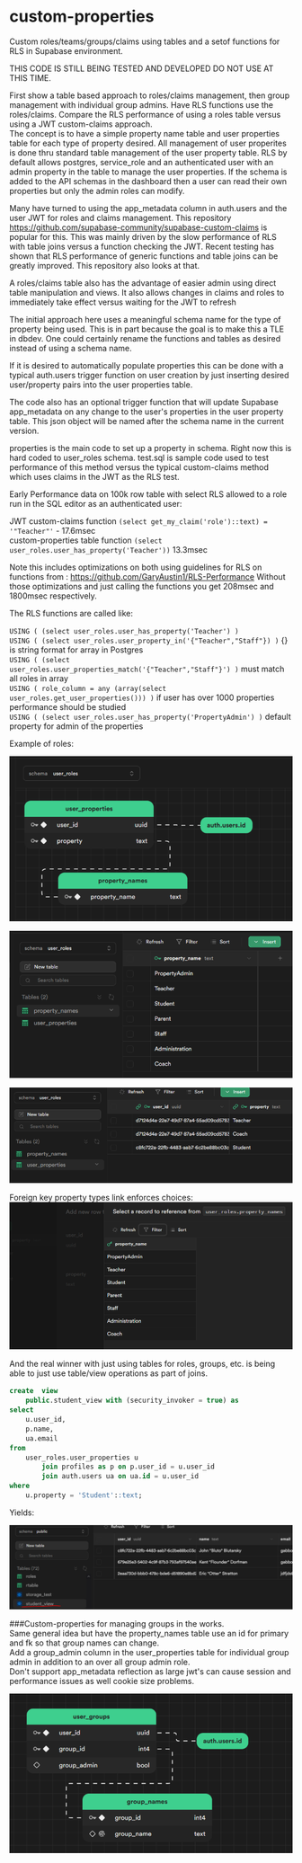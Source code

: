 # custom-properties
Custom roles/teams/groups/claims using tables and a setof functions for RLS in Supabase environment.

THIS CODE IS STILL BEING TESTED AND DEVELOPED DO NOT USE AT THIS TIME.

First show a table based approach to roles/claims management, then group management with individual group admins. 
Have RLS functions use the roles/claims. 
Compare the RLS performance of using a roles table versus using a JWT custom-claims approach.  
The concept is to have a simple property name table and user properties table for each type of property desired.
All management of user properites is done thru standard table management of the user property table.
RLS by default allows postgres, service_role and an authenticated user with an admin property in the table to manage the user properties.
If the schema is added to the API schemas in the dashboard then a user can read their own properties but only the admin roles can modify.  

Many have turned to using the app_metadata column in auth.users and the user JWT for roles and claims management.
This repository https://github.com/supabase-community/supabase-custom-claims is popular for this.
This was mainly driven by the slow performance of RLS with table joins versus a function checking the JWT.
Recent testing has shown that RLS performance of generic functions and table joins can be greatly improved.
This repository also looks at that.  

A roles/claims table also has the advantage of easier admin using direct table manipulation and views.
It also allows changes in claims and roles to immediately take effect versus waiting for the JWT to refresh  

The initial approach here uses a meaningful schema name for the type of property being used.
This is in part because the goal is to make this a TLE in dbdev.
One could certainly rename the functions and tables as desired instead of using a schema name.  

If it is desired to automatically populate properties this can be done with a typical auth.users
trigger function on user creation by just inserting desired user/property pairs into the user properties table.  

The code also has an optional trigger function that will update Supabase app_metadata on any change to the user's properties in the user property table.
This json object will be named after the schema name in the current version.  

properties is the main code to set up a property in schema.  Right now this is hard coded to user_roles schema.
test.sql is sample code used to test performance of this method versus the typical custom-claims method which uses claims in the JWT as the RLS test.  

Early Performance data on 100k row table with select RLS allowed to a role run in the SQL editor as an authenticated user:

JWT custom-claims function `(select get_my_claim('role')::text) = '"Teacher"'` -  17.6msec  
custom-properties table function `(select user_roles.user_has_property('Teacher'))` 13.3msec 

Note this includes optimizations on both using guidelines for RLS on functions from : https://github.com/GaryAustin1/RLS-Performance
Without those optimizations and just calling the functions you get 208msec and 1800msec respectively.


The RLS functions are called like:

`USING ( (select user_roles.user_has_property('Teacher') )`  
`USING ( (select user_roles.user_property_in('{"Teacher","Staff"}) )` {} is string format for array in Postgres  
`USING ( (select user_roles.user_properties_match('{"Teacher","Staff"}') )` must match all roles in array  
`USING ( role_column = any (array(select user_roles.get_user_properties())) )` if user has over 1000 properties performance should be studied  
`USING ( (select user_roles.user_has_property('PropertyAdmin') )` default property for admin of the properties  

Example of roles:

![img1.png](images%2Fimg1.png)
  
![img_1.png](images/img_1.png)

![img_2.png](images/img_2.png)

Foreign key property types link enforces choices:
![img_3.png](images/img_3.png)

And the real winner with just using tables for roles, groups, etc. is being able to just use table/view operations as part of joins.
```sql
create  view
    public.student_view with (security_invoker = true) as
select
    u.user_id,
    p.name,
    ua.email
from
    user_roles.user_properties u
        join profiles as p on p.user_id = u.user_id
        join auth.users ua on ua.id = u.user_id
where
    u.property = 'Student'::text;
```
Yields:

![img.png](images/img.png)


###Custom-properties for managing groups in the works.    
Same general idea but have the property_names table use an id for primary and fk so that group names can change.   
Add a group_admin column in the user_properties table for individual group admin in addition to an over all group admin role.  
Don't support app_metadata reflection as large jwt's can cause session and performance issues as well cookie size problems.
 
![imgg1.png](images/imgg1.png)
